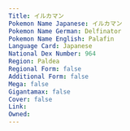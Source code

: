 ```yaml
---
﻿Title: イルカマン
Pokemon Name Japanese: イルカマン
Pokemon Name German: Delfinator
Pokemon Name English: Palafin
Language Card: Japanese
National Dex Number: 964
Region: Paldea
Regional Form: false
Additional Form: false
Mega: false
Gigantamax: false
Cover: false
Link: 
Owned: 
---
```

